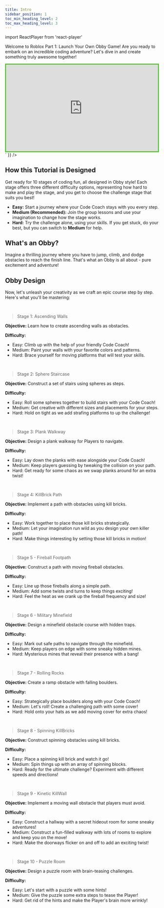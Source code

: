 ```yaml
---
title: Intro
sidebar_position: 1
toc_min_heading_level: 2
toc_max_heading_level: 3
---
```


import ReactPlayer from 'react-player'

Welcome to Roblox Part 1: Launch Your Own Obby Game! Are you ready to embark on an incredible coding adventure? Let's dive in and create something truly awesome together!

<div dangerouslySetInnerHTML={{
    __html: `
        <div style="padding:56.25% 0 0 0;position:relative;border:3px solid #47c621;">
        <iframe src="https://player.vimeo.com/video/952911944?badge=0&autopause=0&player_id=0&app_id=58479" frameborder="0" allow="autoplay; fullscreen; picture-in-picture; clipboard-write" style="position:absolute;top:0;left:0;width:100%;height:100%;" title="Roblox Intro"></iframe>
        </div>
        <script src="https://player.vimeo.com/api/player.js"></script>
    `
}} />


## How this Tutorial is Designed

Get ready for 10 stages of coding fun, all designed in Obby style! Each stage offers three different difficulty options, representing how hard to make and play the stage, and you get to choose the challenge stage that suits you best! 
- **Easy:** Start a journey where your Code Coach stays with you every step.
- **Medium (Recommended):** Join the group lessons and use your imagination to change how the stage works.
- **Hard:** Try the challenge alone, using your skills. If you get stuck, do your best, but you can switch to **Medium** for help.

## What's an Obby?

Imagine a thrilling journey where you have to jump, climb, and dodge obstacles to reach the finish line. That's what an Obby is all about - pure excitement and adventure!

## Obby Design

Now, let's unleash your creativity as we craft an epic course step by step. Here's what you'll be mastering:

<br  />

>Stage 1: Ascending Walls

**Objective:** Learn how to create ascending walls as obstacles.

**Difficulty:**
- Easy: Climb up with the help of your friendly Code Coach!
- Medium: Paint your walls with your favorite colors and patterns.
- Hard: Brace yourself for moving platforms that will test your skills.

<br  />

>Stage 2: Sphere Staircase

**Objective:** Construct a set of stairs using spheres as steps.

**Difficulty:**
- Easy: Roll some spheres together to build stairs with your Code Coach!
- Medium: Get creative with different sizes and placements for your steps.
- Hard: Hold on tight as we add strafing platforms to up the challenge!

<br  />

>Stage 3: Plank Walkway

**Objective:** Design a plank walkway for Players to navigate.

**Difficulty:**
- Easy: Lay down the planks with ease alongside your Code Coach!
- Medium: Keep players guessing by tweaking the collision on your path.
- Hard: Get ready for some chaos as we swap planks around for an extra twist!

<br  />

>Stage 4: KillBrick Path

**Objective:** Implement a path with obstacles using kill bricks.

**Difficulty:**
- Easy: Work together to place those kill bricks strategically.
- Medium: Let your imagination run wild as you design your own killer path!
- Hard: Make things interesting by setting those kill bricks in motion!

<br  />

>Stage 5 - Fireball Footpath

**Objective:** Construct a path with moving fireball obstacles.

**Difficulty:**
- Easy: Line up those fireballs along a simple path.
- Medium: Add some twists and turns to keep things exciting!
- Hard: Feel the heat as we crank up the fireball frequency and size!

<br  />

>Stage 6 - Military Minefield

**Objective:** Design a minefield obstacle course with hidden traps.

**Difficulty:**
- Easy: Mark out safe paths to navigate through the minefield.
- Medium: Keep players on edge with some sneaky hidden mines.
- Hard: Mysterious mines that reveal their presence with a bang!

<br  />

>Stage 7 - Rolling Rocks

**Objective:** Create a ramp obstacle with falling boulders.

**Difficulty:**
- Easy: Strategically place boulders along with your Code Coach!
- Medium: Let's roll! Create a challenging path with some cover!
- Hard: Hold onto your hats as we add moving cover for extra chaos!

<br  />

>Stage 8 - Spinning KillBricks

**Objective:** Construct spinning obstacles using kill bricks.

**Difficulty:**
- Easy: Place a spinning kill brick and watch it go!
- Medium: Spin things up with an array of spinning blocks.
- Hard: Ready for the ultimate challenge? Experiment with different speeds and directions!

<br  />

>Stage 9 - Kinetic KillWall

**Objective:** Implement a moving wall obstacle that players must avoid.

**Difficulty:**
- Easy: Construct a hallway with a secret hideout room for some sneaky adventures!
- Medium: Construct a fun-filled walkway with lots of rooms to explore and keep you on the move!
- Hard: Make the doorways flicker on and off to add an exciting twist!

<br  />

>Stage 10 - Puzzle Room

**Objective:** Design a puzzle room with brain-teasing challenges.

**Difficulty:**
- Easy: Let's start with a puzzle with some hints!
- Medium: Give the puzzle some extra steps to tease the Player!
- Hard: Get rid of the hints and make the Player's brain more wrinkly!